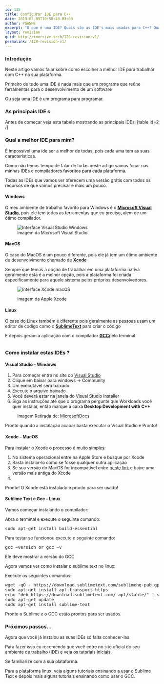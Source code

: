 ```yaml
---
id: 135
title: Configurar IDE para C++
date: 2019-03-09T10:50:49-03:00
author: PGANME
excerpt: "O que é uma IDE? Quais são as IDE's mais usadas para C++? Qual a melhor IDE para mim? Como configurar-la? E mais..."
layout: revision
guid: http://imersive.tech/128-revision-v1/
permalink: /128-revision-v1/
---
```

### Introdução

Neste artigo vamos falar sobre como escolher a melhor IDE para trabalhar com C++ na sua plataforma.

Primeiro de tudo uma IDE é nada mais que um programa que reúne ferramentas para o desenvolvimento de um software

Ou seja uma IDE é um programa para programar.

### As principais IDE s

Antes de começar veja esta tabela mostrando as principais IDEs: [table id=2 /] 

### Qual a melhor IDE para mim?

É impossível uma ide ser a melhor de todas, pois cada uma tem as suas características.

Como não temos tempo de falar de todas neste artigo vamos focar nas minhas IDEs e compiladores favoritos para cada plataforma.

Todas as IDEs que vamos ver oferecem uma versão grátis com todos os recursos de que vamos precisar e mais um pouco.

#### Windows

O meu ambiente de trabalho favorito para Windows é o [**Microsoft Visual Studio**](https://visualstudio.microsoft.com/pt-br/vs/), pois ele tem todas as ferramentas que eu preciso, alem de um ótimo compilador.

<div class="wp-block-image">
  <figure class="aligncenter"><img src="http://imersive.tech/wp-content/uploads/2019/03/vs-ide-windows-device-1024x513.png" alt="Interface Visual Studio Windows" class="wp-image-129" /><figcaption>Imagem da Microsoft Visual Studio</figcaption></figure>
</div>

#### MacOS

O caso do MacOS é um pouco diferente, pois ele já tem um ótimo ambiente de desenvolvimento chamado de **[Xcode](https://developer.apple.com/xcode/)** 

Sempre que temos a opção de trabalhar em uma plataforma nativa geralmente esta é a melhor opção, pois a plataforma foi criada especificamente para aquele sistema pelos próprios desenvolvedores.<figure class="wp-block-image">

<img src="http://imersive.tech/wp-content/uploads/2019/03/xcode-hero-primary-large-1024x640.png" alt="Interface Xcode macOS" class="wp-image-130" /> <figcaption>Imagem da Apple Xcode</figcaption></figure> 

#### Linux

O caso do Linux também é diferente pois geralmente as pessoas usam um editor de código como o [**SublimeText**](https://www.sublimetext.com/) para criar o código

E depois geram a aplicação com o compilador [**GCC**](https://gcc.gnu.org/)pelo terminal.<figure class="wp-block-image">

<img src="http://imersive.tech/wp-content/uploads/2019/03/linux-1024x598.png" alt="" class="wp-image-131" /> </figure> 

### Como instalar estas IDEs ?

#### Visual Studio &#8211; Windows

  1. Para começar entre no site do [Visual Studio](https://visualstudio.microsoft.com/pt-br/?rr=https%3A%2F%2Fwww.google.com%2F)
  2. Clique em baixar para windows -> Community
  3. Um executável será baixado.
  4. Execute o arquivo baixado.
  5. Você deverá estar na janela do Visual Studio Installer
  6. Siga as instruções até que o programa pergunte que Workloads você quer instalar, então marque a caixa **Desktop Development with C++**

<div class="wp-block-image">
  <figure class="aligncenter"><img src="http://imersive.tech/wp-content/uploads/2019/03/desktop-development-with-cpp.png" alt="" class="wp-image-132" /><figcaption>Imagem Retirada de: <a href="https://github.com/MicrosoftDocs/cpp-docs/blob/master/docs/build/vscpp-step-0-installation.md">MicrosoftDocs</a></figcaption></figure>
</div>

Pronto quando a instalação acabar basta executar o Visual Studio e Pronto!

#### Xcode &#8211; MacOS

Para instalar o Xcode o processo é muito simples:

  1. No sistema operacional entre na Apple Store e busque por Xcode
  2. Basta instalar-lo como se fosse qualquer outra aplicação
  3. Se sua versão do MacOS for incompatível entre [neste link](https://developer.apple.com/download/more/) e baixe uma versão mais antiga do Xcode
  4. 

Pronto! O Xcode está instalado e pronto para ser usado!

#### Sublime Text e Gcc &#8211; Linux

Vamos começar instalando o compilador:

Abra o terminal e execute o seguinte comando:

<pre class="brush: bash; title: ; notranslate" title="">sudo apt-get install build-essential
</pre>

Para testar se funcionou execute o seguinte comando:

<pre class="brush: bash; title: ; notranslate" title="">gcc –version or gcc –v
</pre>

Ele deve mostrar a versão do GCC

Agora vamos ver como instalar o sublime text no linux:

Execute os seguintes comandos:

<pre class="brush: bash; title: ; notranslate" title="">wget -qO - https://download.sublimetext.com/sublimehq-pub.gpg | sudo apt-key add -
sudo apt-get install apt-transport-https
echo "deb https://download.sublimetext.com/ apt/stable/" | sudo tee /etc/apt/sources.list.d/sublime-text.list
sudo apt-get update
sudo apt-get install sublime-text
</pre>

Pronto o Sublime e o GCC estão prontos para ser usados.

### Próximos passos&#8230;

Agora que você já instalou as suas IDEs só falta conhecer-las

Para fazer isso eu recomendo que você entre no site oficial do seu ambiente de trabalho (IDE) e veja os tutoriais iniciais.

Se familiarize com a sua plataforma.

Para a plataforma linux, veja alguns tutoriais ensinando a usar o Sublime Text e depois mais alguns tutoriais ensinando como usar o GCC.